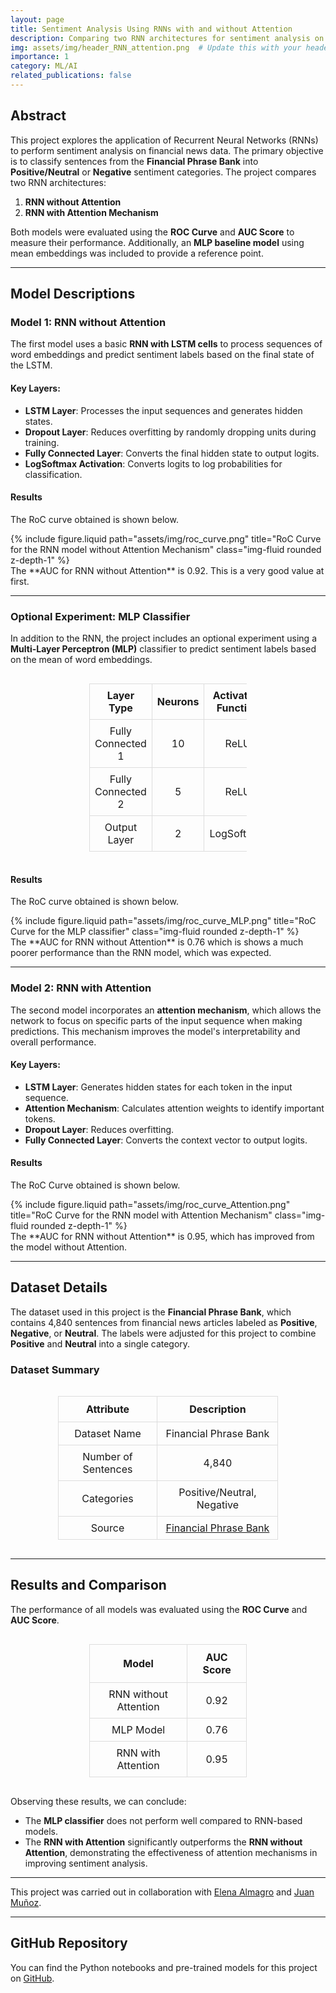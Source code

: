 ```yaml
---
layout: page
title: Sentiment Analysis Using RNNs with and without Attention
description: Comparing two RNN architectures for sentiment analysis on financial news data.
img: assets/img/header_RNN_attention.png  # Update this with your header image path
importance: 1
category: ML/AI
related_publications: false
---
```


## Abstract
This project explores the application of Recurrent Neural Networks (RNNs) to perform sentiment analysis on financial news data. The primary objective is to classify sentences from the **Financial Phrase Bank** into **Positive/Neutral** or **Negative** sentiment categories. The project compares two RNN architectures:

1. **RNN without Attention**
2. **RNN with Attention Mechanism**

Both models were evaluated using the **ROC Curve** and **AUC Score** to measure their performance. Additionally, an **MLP baseline model** using mean embeddings was included to provide a reference point.

---

## Model Descriptions

### Model 1: RNN without Attention
The first model uses a basic **RNN with LSTM cells** to process sequences of word embeddings and predict sentiment labels based on the final state of the LSTM.

#### Key Layers:
- **LSTM Layer**: Processes the input sequences and generates hidden states.
- **Dropout Layer**: Reduces overfitting by randomly dropping units during training.
- **Fully Connected Layer**: Converts the final hidden state to output logits.
- **LogSoftmax Activation**: Converts logits to log probabilities for classification.

#### Results
The RoC curve obtained is shown below.
<div class="row justify-content-sm-center">
    <div class="col-md-6 mt-3 mt-md-0">
        {% include figure.liquid path="assets/img/roc_curve.png" title="RoC Curve for the RNN model without Attention Mechanism" class="img-fluid rounded z-depth-1" %}
    </div>
</div>
The **AUC for RNN without Attention** is 0.92. This is a very good value at first.

---

### Optional Experiment: MLP Classifier
In addition to the RNN, the project includes an optional experiment using a **Multi-Layer Perceptron (MLP)** classifier to predict sentiment labels based on the mean of word embeddings.

<div style="display: flex; justify-content: center;">
    <table style="border-collapse: collapse; width: 50%; text-align: center;">
        <thead>
            <tr>
                <th style="border: 1px solid #ddd; padding: 8px;">Layer Type</th>
                <th style="border: 1px solid #ddd; padding: 8px;">Neurons</th>
                <th style="border: 1px solid #ddd; padding: 8px;">Activation Function</th>
            </tr>
        </thead>
        <tbody>
            <tr>
                <td style="border: 1px solid #ddd; padding: 8px;">Fully Connected 1</td>
                <td style="border: 1px solid #ddd; padding: 8px;">10</td>
                <td style="border: 1px solid #ddd; padding: 8px;">ReLU</td>
            </tr>
            <tr>
                <td style="border: 1px solid #ddd; padding: 8px;">Fully Connected 2</td>
                <td style="border: 1px solid #ddd; padding: 8px;">5</td>
                <td style="border: 1px solid #ddd; padding: 8px;">ReLU</td>
            </tr>
            <tr>
                <td style="border: 1px solid #ddd; padding: 8px;">Output Layer</td>
                <td style="border: 1px solid #ddd; padding: 8px;">2</td>
                <td style="border: 1px solid #ddd; padding: 8px;">LogSoftmax</td>
            </tr>
        </tbody>
    </table>
</div>


#### Results
The RoC curve obtained is shown below.
<div class="row justify-content-sm-center">
    <div class="col-md-6 mt-3 mt-md-0">
        {% include figure.liquid path="assets/img/roc_curve_MLP.png" title="RoC Curve for the MLP classifier" class="img-fluid rounded z-depth-1" %}
    </div>
</div>
The **AUC for RNN without Attention** is 0.76 which is shows a much poorer performance than the RNN model, which was expected. 

---

### Model 2: RNN with Attention
The second model incorporates an **attention mechanism**, which allows the network to focus on specific parts of the input sequence when making predictions. This mechanism improves the model's interpretability and overall performance.

#### Key Layers:
- **LSTM Layer**: Generates hidden states for each token in the input sequence.
- **Attention Mechanism**: Calculates attention weights to identify important tokens.
- **Dropout Layer**: Reduces overfitting.
- **Fully Connected Layer**: Converts the context vector to output logits.


#### Results
The RoC Curve obtained is shown below.
<div class="row justify-content-sm-center">
    <div class="col-md-6 mt-3 mt-md-0">
        {% include figure.liquid path="assets/img/roc_curve_Attention.png" title="RoC Curve for the RNN model with Attention Mechanism" class="img-fluid rounded z-depth-1" %}
    </div>
</div>
The **AUC for RNN without Attention** is 0.95, which has improved from the model without Attention.

---

## Dataset Details
The dataset used in this project is the **Financial Phrase Bank**, which contains 4,840 sentences from financial news articles labeled as **Positive**, **Negative**, or **Neutral**. The labels were adjusted for this project to combine **Positive** and **Neutral** into a single category.

### Dataset Summary
<div style="display: flex; justify-content: center;">
    <table style="border-collapse: collapse; width: 70%; text-align: center;">
        <thead>
            <tr>
                <th style="border: 1px solid #ddd; padding: 10px;"><strong>Attribute</strong></th>
                <th style="border: 1px solid #ddd; padding: 10px;"><strong>Description</strong></th>
            </tr>
        </thead>
        <tbody>
            <tr>
                <td style="border: 1px solid #ddd; padding: 8px;">Dataset Name</td>
                <td style="border: 1px solid #ddd; padding: 8px;">Financial Phrase Bank</td>
            </tr>
            <tr>
                <td style="border: 1px solid #ddd; padding: 8px;">Number of Sentences</td>
                <td style="border: 1px solid #ddd; padding: 8px;">4,840</td>
            </tr>
            <tr>
                <td style="border: 1px solid #ddd; padding: 8px;">Categories</td>
                <td style="border: 1px solid #ddd; padding: 8px;">Positive/Neutral, Negative</td>
            </tr>
            <tr>
                <td style="border: 1px solid #ddd; padding: 8px;">Source</td>
                <td style="border: 1px solid #ddd; padding: 8px;">
                    <a href="https://www.researchgate.net/profile/Pekka-Malo/publication/251231364_FinancialPhraseBank-v10/data/0c96051eee4fb1d56e000000/FinancialPhraseBank-v10.zip" target="_blank">
                        Financial Phrase Bank
                    </a>
                </td>
            </tr>
        </tbody>
    </table>
</div>


---

## Results and Comparison
The performance of all models was evaluated using the **ROC Curve** and **AUC Score**.

<div style="display: flex; justify-content: center;">
    <table style="border-collapse: collapse; width: 50%; text-align: center;">
        <thead>
            <tr>
                <th style="border: 1px solid #ddd; padding: 10px;">Model</th>
                <th style="border: 1px solid #ddd; padding: 10px;">AUC Score</th>
            </tr>
        </thead>
        <tbody>
            <tr>
                <td style="border: 1px solid #ddd; padding: 8px;">RNN without Attention</td>
                <td style="border: 1px solid #ddd; padding: 8px;">0.92</td>
            </tr>
            <tr>
                <td style="border: 1px solid #ddd; padding: 8px;">MLP Model</td>
                <td style="border: 1px solid #ddd; padding: 8px;">0.76</td>
            </tr>
            <tr>
                <td style="border: 1px solid #ddd; padding: 8px;">RNN with Attention</td>
                <td style="border: 1px solid #ddd; padding: 8px;">0.95</td>
            </tr>
        </tbody>
    </table>
</div>


Observing these results, we can conclude:

- The **MLP classifier** does not perform well compared to RNN-based models.
- The **RNN with Attention** significantly outperforms the **RNN without Attention**, demonstrating the effectiveness of attention mechanisms in improving sentiment analysis.

---
This project was carried out in collaboration with [Elena Almagro](https://www.linkedin.com/in/elena-almagro-azor-a06942217/) and [Juan Muñoz](https://www.linkedin.com/in/juan-munoz-villalon/).

---
## GitHub Repository
You can find the Python notebooks and pre-trained models for this project on [GitHub](https://github.com/mariogolbano/RNN_setiment_analysis_with_Attention).
